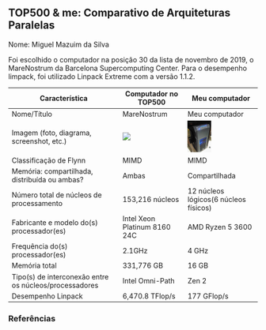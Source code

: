 TOP500 & me: Comparativo de Arquiteturas Paralelas
--------------------------------------------------

Nome: Miguel Mazuim da Silva

Foi escolhido o computador na posição 30 da lista de novembro de 2019, o MareNostrum da Barcelona Supercomputing Center.
Para o desempenho limpack, foi utilizado Linpack Extreme com a versão 1.1.2.

| Característica                                            | Computador no TOP500  | Meu computador  |
| --------------------------------------------------------- | --------------------- | --------------- |
| Nome/Título                                               | MareNostrum | Meu computador  |
| Imagem (foto, diagrama, screenshot, etc.)                 | <img src="https://media.glassdoor.com/l/54/b8/84/11/supercomputer-marenostrum-iv.jpg"> |<img src="meucomputador.jpg" width="48">|
| Classificação de Flynn                                    |MIMD                         |MIMD             |
| Memória: compartilhada, distribuída ou ambas?             |Ambas                        | Compartilhada   |
| Número total de núcleos de processamento                  |153,216 núcleos              |12 núcleos lógicos(6 núcleos físicos)|
| Fabricante e modelo do(s) processador(es)                 |Intel Xeon Platinum 8160 24C| AMD Ryzen 5 3600| 
| Frequência do(s) processador(es)                          |2.1GHz                       |4 GHz            |
| Memória total                                             |331,776 GB                   |16 GB           |
| Tipo(s) de interconexão entre os núcleos/processadores    |Intel Omni-Path              |Zen 2                 |
| Desempenho Linpack                                        | 6,470.8 TFlop/s             |177 GFlop/s      |

### Referências
